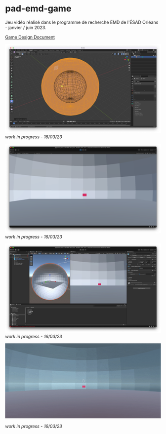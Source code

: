 # pad-emd-game
Jeu vidéo réalisé dans le programme de recherche EMD de l'ÉSAD Orléans - janvier / juin 2023.

[Game Design Document](https://docs.google.com/document/d/1t_v4hHnD7XmxfCpN2FbWaEube1twnvBMK7OD0xdQHNY/edit?usp=sharing)

![work in progress - 16/03/23](16-03-02.png)
*work in progress - 16/03/23*

![](16-03-01.png)
*work in progress - 16/03/23*

![](16-03-03.jpg)
*work in progress - 16/03/23*

![](wip/ingame-16-03.gif)

*work in progress - 16/03/23*